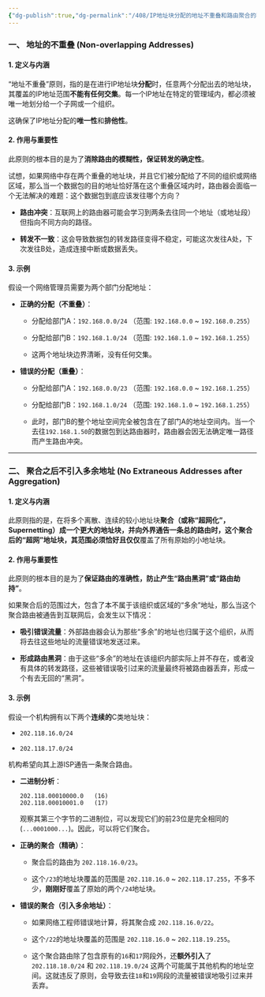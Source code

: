 ```yaml
---
{"dg-publish":true,"dg-permalink":"/408/IP地址块分配的地址不重叠和路由聚合的不引入多余地址","permalink":"/408/IP地址块分配的地址不重叠和路由聚合的不引入多余地址/"}
---
```



### 一、 地址的不重叠 (Non-overlapping Addresses)

#### 1. 定义与内涵

“地址不重叠”原则，指的是在进行IP地址块**分配**时，任意两个分配出去的地址块，其覆盖的IP地址范围**不能有任何交集**。每一个IP地址在特定的管理域内，都必须被唯一地划分给一个子网或一个组织。

这确保了IP地址分配的**唯一性**和**排他性**。

#### 2. 作用与重要性

此原则的根本目的是为了**消除路由的模糊性，保证转发的确定性**。

试想，如果网络中存在两个重叠的地址块，并且它们被分配给了不同的组织或网络区域，那么当一个数据包的目的地址恰好落在这个重叠区域内时，路由器会面临一个无法解决的难题：这个数据包到底应该发往哪个方向？

- **路由冲突**：互联网上的路由器可能会学习到两条去往同一个地址（或地址段）但指向不同方向的路径。
    
- **转发不一致**：这会导致数据包的转发路径变得不稳定，可能这次发往A处，下次发往B处，造成连接中断或数据丢失。
#### 3. 示例

假设一个网络管理员需要为两个部门分配地址：

- **正确的分配（不重叠）**：
    
    - 分配给部门A：`192.168.0.0/24` （范围: `192.168.0.0` ~ `192.168.0.255`）
        
    - 分配给部门B：`192.168.1.0/24` （范围: `192.168.1.0` ~ `192.168.1.255`）
        
    - 这两个地址块边界清晰，没有任何交集。
        
- **错误的分配（重叠）**：
    
    - 分配给部门A：`192.168.0.0/23` （范围: `192.168.0.0` ~ `192.168.1.255`）
        
    - 分配给部门B：`192.168.1.0/24` （范围: `192.168.1.0` ~ `192.168.1.255`）
        
    - 此时，部门B的整个地址空间完全被包含在了部门A的地址空间内。当一个去往`192.168.1.50`的数据包到达路由器时，路由器会因无法确定唯一路径而产生路由冲突。
        

---

### 二、 聚合之后不引入多余地址 (No Extraneous Addresses after Aggregation)

#### 1. 定义与内涵

此原则指的是，在将多个离散、连续的较小地址块**聚合（或称“超网化”，Supernetting）成一个更大的地址块，并向外界通告一条总的路由时，这个聚合后的“超网”地址块，其范围必须恰好且仅仅**覆盖了所有原始的小地址块。

#### 2. 作用与重要性

此原则的根本目的是为了**保证路由的准确性，防止产生“路由黑洞”或“路由劫持”**。

如果聚合后的范围过大，包含了本不属于该组织或区域的“多余”地址，那么当这个聚合路由被通告到互联网后，会发生以下情况：

- **吸引错误流量**：外部路由器会认为那些“多余”的地址也归属于这个组织，从而将去往这些地址的流量错误地发送过来。
    
- **形成路由黑洞**：由于这些“多余”的地址在该组织内部实际上并不存在，或者没有具体的转发路径，这些被错误吸引过来的流量最终将被路由器丢弃，形成一个有去无回的“黑洞”。
#### 3. 示例

假设一个机构拥有以下两个**连续的**C类地址块：

- `202.118.16.0/24`
    
- `202.118.17.0/24`
    

机构希望向其上游ISP通告一条聚合路由。

- **二进制分析**：
    
    ```
    202.118.00010000.0   (16)
    202.118.00010001.0   (17)
    ```
    
    观察其第三个字节的二进制位，可以发现它们的前23位是完全相同的 (`...0001000...`)。因此，可以将它们聚合。
    
- **正确的聚合（精确）**：
    
    - 聚合后的路由为 `202.118.16.0/23`。
        
    - 这个`/23`的地址块覆盖的范围是 `202.118.16.0` ~ `202.118.17.255`，不多不少，**刚刚好**覆盖了原始的两个`/24`地址块。
        
- **错误的聚合（引入多余地址）**：
    
    - 如果网络工程师错误地计算，将其聚合成 `202.118.16.0/22`。
        
    - 这个`/22`的地址块覆盖的范围是 `202.118.16.0` ~ `202.118.19.255`。
        
    - 这个聚合路由除了包含原有的`16`和`17`网段外，还**额外引入**了`202.118.18.0/24` 和 `202.118.19.0/24` 这两个可能属于其他机构的地址空间。这就违反了原则，会导致去往`18`和`19`网段的流量被错误地吸引过来并丢弃。